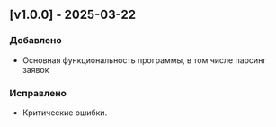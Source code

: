 ## [v1.0.0] - 2025-03-22
### Добавлено
- Основная функциональность программы, в том числе парсинг заявок
### Исправлено
- Критические ошибки.
